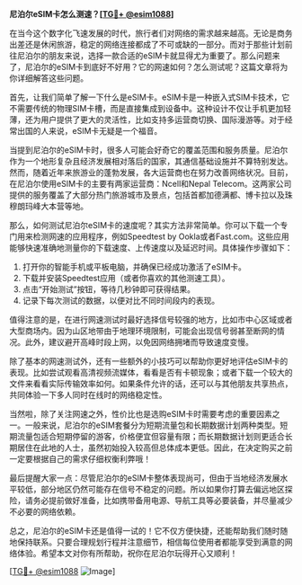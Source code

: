 **尼泊尔eSIM卡怎么测速？[[TG💪+ @esim1088](https://t.me/s/esim1088)]**

在当今这个数字化飞速发展的时代，旅行者们对网络的需求越来越高。无论是商务出差还是休闲旅游，稳定的网络连接都成了不可或缺的一部分。而对于那些计划前往尼泊尔的朋友来说，选择一款合适的eSIM卡就显得尤为重要了。那么问题来了，尼泊尔的eSIM卡到底好不好用？它的网速如何？怎么测试呢？这篇文章将为你详细解答这些问题。

首先，让我们简单了解一下什么是eSIM卡。eSIM卡是一种嵌入式SIM卡技术，它不需要传统的物理SIM卡槽，而是直接集成到设备中。这种设计不仅让手机更加轻薄，还为用户提供了更大的灵活性，比如支持多运营商切换、国际漫游等。对于经常出国的人来说，eSIM卡无疑是一个福音。

当提到尼泊尔的eSIM卡时，很多人可能会好奇它的覆盖范围和服务质量。尼泊尔作为一个地形复杂且经济发展相对落后的国家，其通信基础设施并不算特别发达。然而，随着近年来旅游业的蓬勃发展，各大运营商也在努力改善网络状况。目前，在尼泊尔使用eSIM卡的主要有两家运营商：Ncell和Nepal Telecom。这两家公司提供的服务覆盖了大部分热门旅游城市及景点，包括首都加德满都、博卡拉以及珠穆朗玛峰大本营等地。

那么，如何测试尼泊尔eSIM卡的速度呢？其实方法非常简单。你可以下载一个专门用来检测网速的应用程序，例如Speedtest by Ookla或者Fast.com。这些应用能够快速准确地测量你的下载速度、上传速度以及延迟时间。具体操作步骤如下：

1. 打开你的智能手机或平板电脑，并确保已经成功激活了eSIM卡。
2. 下载并安装Speedtest应用（或者你喜欢的其他测速工具）。
3. 点击“开始测试”按钮，等待几秒钟即可获得结果。
4. 记录下每次测试的数据，以便对比不同时间段内的表现。

值得注意的是，在进行网速测试时最好选择信号较强的地方，比如市中心区域或者大型商场内。因为山区地带由于地理环境限制，可能会出现信号弱甚至断网的情况。此外，建议避开高峰时段上网，以免因网络拥堵而导致速度变慢。

除了基本的网速测试外，还有一些额外的小技巧可以帮助你更好地评估eSIM卡的表现。比如尝试观看高清视频流媒体，看看是否有卡顿现象；或者下载一个较大的文件来看看实际传输效率如何。如果条件允许的话，还可以与其他朋友共享热点，共同体验一下多人同时在线时的网络稳定性。

当然啦，除了关注网速之外，性价比也是选购eSIM卡时需要考虑的重要因素之一。一般来说，尼泊尔的eSIM套餐分为短期流量包和长期数据计划两种类型。短期流量包适合短期停留的游客，价格便宜但容量有限；而长期数据计划则更适合长期居住在此地的人士，虽然初始投入较高但总体成本更低。因此，在决定购买之前一定要根据自己的需求仔细权衡利弊哦！

最后提醒大家一点：尽管尼泊尔的eSIM卡整体表现尚可，但由于当地经济发展水平较低，部分地区仍然可能存在信号不稳定的问题。所以如果你打算去偏远地区探险，请务必提前做好准备，比如携带备用电源、导航工具等必要装备，并尽量减少不必要的网络依赖。

总之，尼泊尔的eSIM卡还是值得一试的！它不仅方便快捷，还能帮助我们随时随地保持联系。只要合理规划行程并注意细节，相信每位使用者都能享受到满意的网络体验。希望本文对你有所帮助，祝你在尼泊尔玩得开心又顺利！

[[TG💪+ @esim1088](https://t.me/s/esim1088) ![Image](https://i.postimg.cc/4NQfJmqS/Snipaste-2025-05-13-00-14-12.png)]